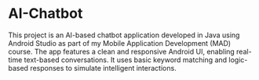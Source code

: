 # AI-Chatbot
This project is an AI-based chatbot application developed in Java using Android Studio as part of my Mobile Application Development (MAD) course. The app features a clean and responsive Android UI, enabling real-time text-based conversations. It uses basic keyword matching and logic-based responses to simulate intelligent interactions.
